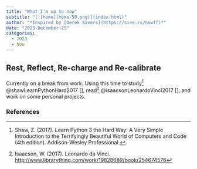 ```yaml
---
title: "What I'm up to now"
subtitle: "[![home](home-50.png)](index.html)"
author: "*Inspired by [Derek Sivers](https://sive.rs/nowff)*"
date: "2023-December-25"
categories:
  - 2023
  - Now
---
```

## Rest, Reflect, Re-charge and Re-calibrate
Currently on a break from work. Using this time to study[^shawLearnPythonHard2017] @shawLearnPythonHard2017 [], read[^isaacsonLeonardoVinci2017] @isaacsonLeonardoVinci2017 [], and work on some personal projects.

<!-- ## Wordpress

I've finished backing up old Wordpress site 1 to my local drive, two more sites to go. 

<!-- ## Work

Very productive period, finishing projects, one after another.

## Health & Fitness

Gained 2 kg after vacation!

## Books

I'm reading • Learn Python 3 the Hard Way by @shawLearnPythonHard2017 [] • On the Shortness of Life by @senecaShortnessLifeOther1997 [] and • In My Own Way: An Autobiography by @wattsMyOwnWay2007a []

## Music

I'm still learning to play [White Christmas](https://serhatbe.github.io/thedeepkeel/posts/2023-12-10/) on the guitar and listening to [Big Lazy](http://www.biglazymusic.com/new-album), [Muse](https://en.wikipedia.org/wiki/Muse_(band)#Musical_style) and [Karsu](https://en.wikipedia.org/wiki/Karsu).
 -->
### References
[^shawLearnPythonHard2017]: Shaw, Z. (2017). Learn Python 3 the Hard Way: A Very Simple Introduction to the Terrifyingly Beautiful World of Computers and Code (4th edition). Addison-Wesley Professional.
[^isaacsonLeonardoVinci2017]: Isaacson, W. (2017). Leonardo da Vinci. http://www.librarything.com/work/19828689/book/254674576
